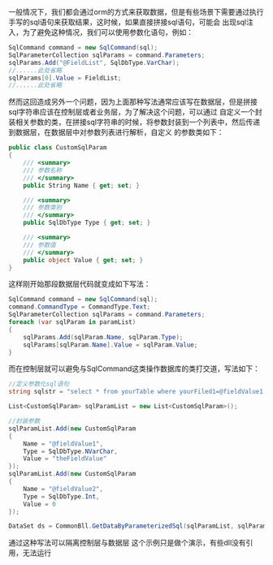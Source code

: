 一般情况下，我们都会通过orm的方式来获取数据，但是有些场景下需要通过执行手写的sql语句来获取结果，这时候，如果直接拼接sql语句，可能会
出现sql注入，为了避免这种情况，我们可以使用参数化语句，例如：
```c#
SqlCommand command = new SqlCommand(sql);
SqlParameterCollection sqlParams = command.Parameters;
sqlParams.Add("@FieldList", SqlDbType.VarChar);
//......此处省略
sqlParams[0].Value = FieldList;
//......此处省略
```
然而这回造成另外一个问题，因为上面那种写法通常应该写在数据层，但是拼接sql字符串应该在控制层或者业务层，为了解决这个问题，可以通过
自定义一个封装相关参数的类，在拼接sql字符串的时候，将参数封装到一个列表中，然后传递到数据层，在数据层中对参数列表进行解析，自定义
的参数类如下：
```c#
public class CustomSqlParam
{
    /// <summary>
    /// 参数名称
    /// </summary>
    public String Name { get; set; }

    /// <summary>
    /// 参数类别
    /// </summary>
    public SqlDbType Type { get; set; }

    /// <summary>
    /// 参数值
    /// </summary>
    public object Value { get; set; }
}
```

这样刚开始那段数据层代码就变成如下写法：
```c#
SqlCommand command = new SqlCommand(sql);
command.CommandType = CommandType.Text;
SqlParameterCollection sqlParams = command.Parameters;
foreach (var sqlParam in paramList)
{
    sqlParams.Add(sqlParam.Name, sqlParam.Type);
    sqlParams[sqlParam.Name].Value = sqlParam.Value;
}
```
而在控制层就可以避免与SqlCommand这类操作数据库的类打交道，写法如下：
```c#
//定义参数化sql语句
string sqlstr = "select * from yourTable where yourFiled1=@fieldValue1 and yourField2=@fieldValue2";

List<CustomSqlParam> sqlParamList = new List<CustomSqlParam>();

//封装参数
sqlParamList.Add(new CustomSqlParam
{
    Name = "@fieldValue1",
    Type = SqlDbType.NVarChar,
    Value = "theFieldValue"
});
sqlParamList.Add(new CustomSqlParam
{
    Name = "@fieldValue2",
    Type = SqlDbType.Int,
    Value = 0
});

DataSet ds = CommonBll.GetDataByParameterizedSql(sqlParamList, sqlParamList);
```
通过这种写法可以隔离控制层与数据层
这个示例只是做个演示，有些dll没有引用，无法运行
